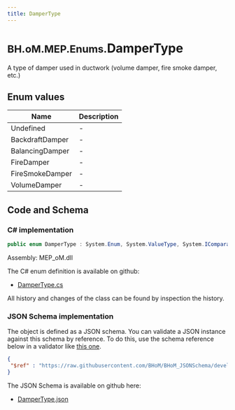 ```yaml
---
title: DamperType
---
```


# <small>BH.oM.MEP.Enums.</small>**DamperType**

A type of damper used in ductwork (volume damper, fire smoke damper, etc.)

## Enum values

| Name            | Description                                                    |
|-----------------|----------------------------------------------------------------|
| Undefined |  -  |
| BackdraftDamper |  -  |
| BalancingDamper |  -  |
| FireDamper |  -  |
| FireSmokeDamper |  -  |
| VolumeDamper |  -  |


## Code and Schema

### C# implementation

``` C# title="C#"
public enum DamperType : System.Enum, System.ValueType, System.IComparable, System.ISpanFormattable, System.IFormattable, System.IConvertible
```

Assembly: MEP_oM.dll

The C# enum definition is available on github:

- [DamperType.cs](https://github.com/BHoM/BHoM/blob/develop/MEP_oM/Enums\DamperType.cs)

All history and changes of the class can be found by inspection the history.
### JSON Schema implementation

The object is defined as a JSON schema. You can validate a JSON instance against this schema by reference. To do this, use the schema reference below in a validator like [this one](https://www.jsonschemavalidator.net/).

``` json title="JSON Schema"
{
 "$ref" : "https://raw.githubusercontent.com/BHoM/BHoM_JSONSchema/develop/MEP_oM/Enums/DamperType.json"
}
```

The JSON Schema is available on github here:

- [DamperType.json](https://github.com/BHoM/BHoM_JSONSchema/blob/develop/MEP_oM/Enums/DamperType.json)
